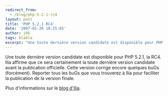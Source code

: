 ```yaml
---
redirect_from:
  - /blog/php-5-2-1-rc4
layout: post
title: 'PHP 5.2.1 RC4'
date: '2007-01-26 10:25:05'
author: j0k
tags: blabla
excerpt: "Une toute dernière version candidate est disponible pour PHP 5.2.1, la RC4.     \nIlia affirme que ce sera certainement la toute dernière version candidate avant la publication officielle.   Cette version corrige encore quelques buGs (forcément). Reporter tous les buGs que vous trouverez à Ilia pour faciliter la publication de la version finale.  \n       …"
---
```


Une toute dernière version candidate est disponible pour PHP 5.2.1, la RC4.
Ilia affirme que ce sera certainement la toute dernière version candidate avant la publication officielle.   Cette version corrige encore quelques buGs (forcément). Reporter tous les buGs que vous trouverez à Ilia pour faciliter la publication de la version finale.

Plus d'informations sur le [blog d'Ilia](http://ilia.ws/archives/158-php-5.2.1RC4-Released.html).
